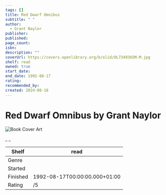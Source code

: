 ```yaml
---
tags: []
title: Red Dwarf Omnibus
subtitle: " "
author:
  - Grant Naylor
publisher:
published:
page_count:
isbn:
description: ""
coverUrl: https://covers.openlibrary.org/b/olid/OL7349365M-M.jpg
shelf: read
owned: true
start_date:
end_date: 1992-08-17
rating:
recommended_by:
created: 2024-08-18
---
```


# Red Dwarf Omnibus by Grant Naylor

![Book Cover Art](https://covers.openlibrary.org/b/olid/OL7349365M-M.jpg)

_ _

| Shelf | read |
| --- | --- |
| Genre |  |
| Started |  |
| Finished | 1992-08-17T00:00:00.000+01:00 |
| Rating | /5 |

